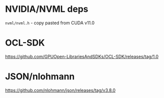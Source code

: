 # NVIDIA/NVML deps
`nvml/nvml.h` - copy pasted from CUDA v11.0

# OCL-SDK
https://github.com/GPUOpen-LibrariesAndSDKs/OCL-SDK/releases/tag/1.0

# JSON/nlohmann
https://github.com/nlohmann/json/releases/tag/v3.8.0
